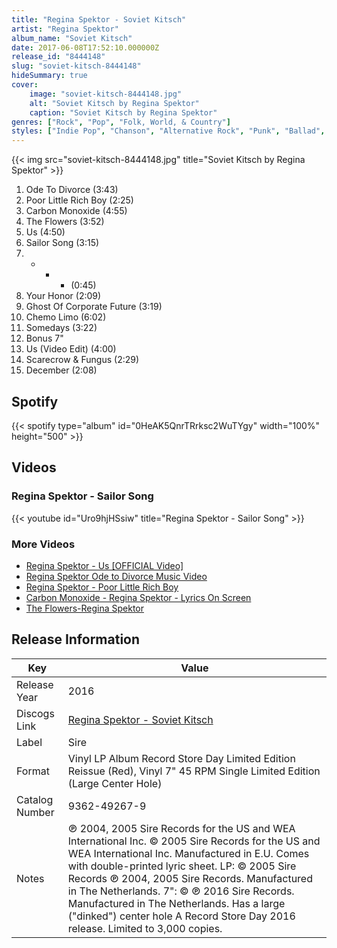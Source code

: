 ```yaml
---
title: "Regina Spektor - Soviet Kitsch"
artist: "Regina Spektor"
album_name: "Soviet Kitsch"
date: 2017-06-08T17:52:10.000000Z
release_id: "8444148"
slug: "soviet-kitsch-8444148"
hideSummary: true
cover:
    image: "soviet-kitsch-8444148.jpg"
    alt: "Soviet Kitsch by Regina Spektor"
    caption: "Soviet Kitsch by Regina Spektor"
genres: ["Rock", "Pop", "Folk, World, & Country"]
styles: ["Indie Pop", "Chanson", "Alternative Rock", "Punk", "Ballad", "Folk"]
---
```


{{< img src="soviet-kitsch-8444148.jpg" title="Soviet Kitsch by Regina Spektor" >}}

<!-- section break -->

1. Ode To Divorce (3:43)
2. Poor Little Rich Boy (2:25)
3. Carbon Monoxide (4:55)
4. The Flowers (3:52)
5. Us (4:50)
6. Sailor Song (3:15)
7. * * * (0:45)
8. Your Honor (2:09)
9. Ghost Of Corporate Future (3:19)
10. Chemo Limo (6:02)
11. Somedays (3:22)
12. Bonus 7"
13. Us (Video Edit) (4:00)
14. Scarecrow & Fungus (2:29)
15. December (2:08)

<!-- section break -->


## Spotify
{{< spotify type="album" id="0HeAK5QnrTRrksc2WuTYgy" width="100%" height="500" >}}



## Videos
### Regina Spektor - Sailor Song
{{< youtube id="Uro9hjHSsiw" title="Regina Spektor - Sailor Song" >}}<br>

### More Videos

- [Regina Spektor - Us [OFFICIAL Video]](https://www.youtube.com/watch?v=fczPlmz-Vug)
- [Regina Spektor Ode to Divorce Music Video](https://www.youtube.com/watch?v=PhLnPifHqQU)
- [Regina Spektor - Poor Little Rich Boy](https://www.youtube.com/watch?v=9GS5CpYTcfM)
- [Carbon Monoxide - Regina Spektor - Lyrics On Screen](https://www.youtube.com/watch?v=-in_oSu4Ojg)
- [The Flowers-Regina Spektor](https://www.youtube.com/watch?v=cO5evGShbmU)


## Release Information
|  Key           | Value                                                |
| ---------------| ---------------------------------------------------- |
| Release Year   | 2016                                   |
| Discogs Link   | [Regina Spektor - Soviet Kitsch](https://www.discogs.com/release/8444148-Regina-Spektor-Soviet-Kitsch) |
| Label          | Sire |
| Format         | Vinyl LP Album Record Store Day Limited Edition Reissue (Red), Vinyl 7" 45 RPM Single Limited Edition (Large Center Hole) |
| Catalog Number | 9362-49267-9 |
| Notes | ℗ 2004, 2005 Sire Records for the US  and WEA International Inc. © 2005 Sire Records for the US  and WEA International Inc. Manufactured in E.U. Comes with double-printed lyric sheet.  LP: © 2005 Sire Records ℗ 2004, 2005 Sire Records. Manufactured in The Netherlands. 7": © ℗ 2016 Sire Records. Manufactured in The Netherlands. Has a large ("dinked") center hole  A Record Store Day 2016 release. Limited to 3,000 copies.  |